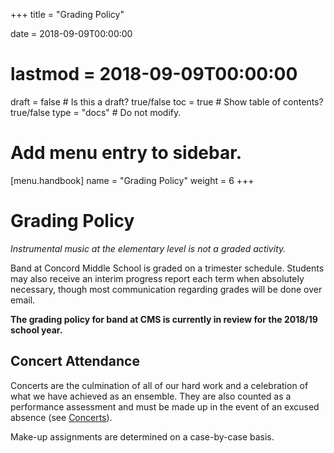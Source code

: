 +++
title = "Grading Policy"

date = 2018-09-09T00:00:00
# lastmod = 2018-09-09T00:00:00

draft = false  # Is this a draft? true/false
toc = true  # Show table of contents? true/false
type = "docs"  # Do not modify.

# Add menu entry to sidebar.
[menu.handbook]
  name = "Grading Policy"
  weight = 6
+++
# Grading Policy

*Instrumental music at the elementary level is not a graded activity.*

Band at Concord Middle School is graded on a trimester schedule. Students may also receive an interim progress report each term when absolutely necessary, though most communication regarding grades will be done over email.

__The grading policy for band at CMS is currently in review for the 2018/19 school year.__

## Concert Attendance

Concerts are the culmination of all of our hard work and a celebration of what we have achieved as an ensemble.  They are also counted as a performance assessment and must be made up in the event of an excused absence (see [Concerts](expectations#concerts)).

Make-up assignments are determined on a case-by-case basis.

